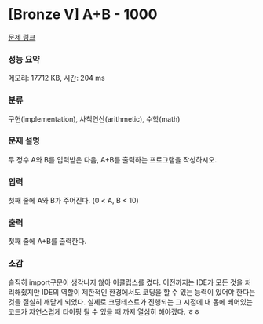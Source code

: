 # [Bronze V] A+B - 1000 

[문제 링크](https://www.acmicpc.net/problem/1000) 

### 성능 요약

메모리: 17712 KB, 시간: 204 ms

### 분류

구현(implementation), 사칙연산(arithmetic), 수학(math)

### 문제 설명

<p>두 정수 A와 B를 입력받은 다음, A+B를 출력하는 프로그램을 작성하시오.</p>

### 입력 

 <p>첫째 줄에 A와 B가 주어진다. (0 < A, B < 10)</p>

### 출력 

 <p>첫째 줄에 A+B를 출력한다.</p>

### 소감

솔직히 import구문이 생각나지 않아 이클립스를 켰다. 이전까지는 IDE가 모든 것을 처리해줬지만 IDE의 역할이 제한적인 환경에서도 코딩을 할 수 있는 능력이 있어야 한다는 것을 절실히 깨닫게 되었다. 실제로 코딩테스트가 진행되는 그 시점에 내 몸에 베어있는 코드가 자연스럽게 타이핑 될 수 있을 때 까지 열심히 해야겠다. ㅎㅎ
